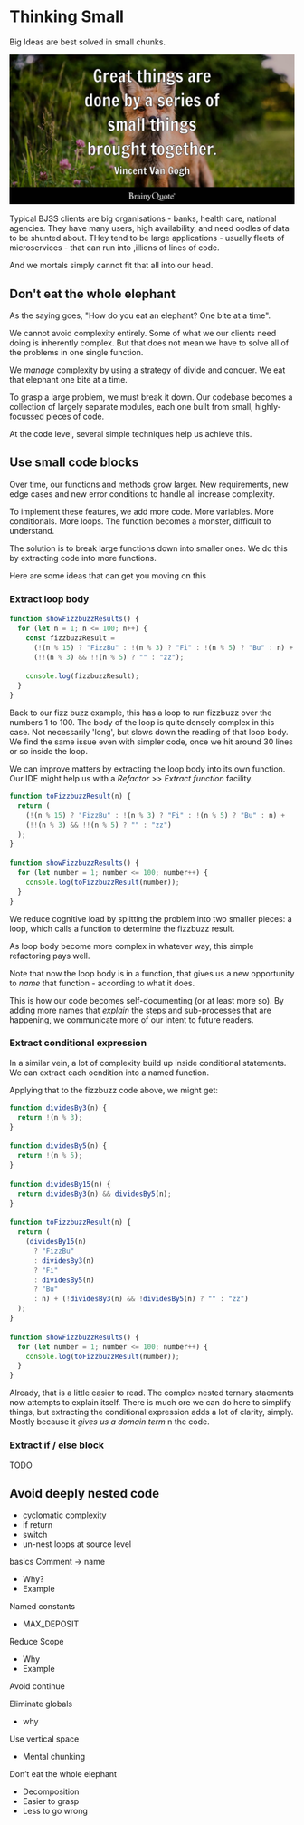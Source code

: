 # Thinking Small

Big Ideas are best solved in small chunks.

![Great things small things van gogh](/images/great-things-van-gogh.jpeg)

Typical BJSS clients are big organisations - banks, health care, national agencies. They have many users, high availability, and need oodles of data to be shunted about. THey tend to be large applications - usually fleets of microservices - that can run into ,illions of lines of code.

And we mortals simply cannot fit that all into our head.

## Don't eat the whole elephant

As the saying goes, "How do you eat an elephant? One bite at a time".

We cannot avoid complexity entirely. Some of what we our clients need doing is inherently complex. But that does not mean we have to solve all of the problems in one single function.

We _manage_ complexity by using a strategy of divide and conquer. We eat that elephant one bite at a time.

To grasp a large problem, we must break it down. Our codebase becomes a collection of largely separate modules, each one built from small, highly-focussed pieces of code.

At the code level, several simple techniques help us achieve this.

## Use small code blocks

Over time, our functions and methods grow larger. New requirements, new edge cases and new error conditions to handle all increase complexity.

To implement these features, we add more code. More variables. More conditionals. More loops. The function becomes a monster, difficult to understand.

The solution is to break large functions down into smaller ones. We do this by extracting code into more functions.

Here are some ideas that can get you moving on this

### Extract loop body

```javascript
function showFizzbuzzResults() {
  for (let n = 1; n <= 100; n++) {
    const fizzbuzzResult =
      (!(n % 15) ? "FizzBu" : !(n % 3) ? "Fi" : !(n % 5) ? "Bu" : n) +
      (!!(n % 3) && !!(n % 5) ? "" : "zz");

    console.log(fizzbuzzResult);
  }
}
```

Back to our fizz buzz example, this has a loop to run fizzbuzz over the numbers 1 to 100. The body of the loop is quite densely complex in this case. Not necessarily 'long', but slows down the reading of that loop body. We find the same issue even with simpler code, once we hit around 30 lines or so inside the loop.

We can improve matters by extracting the loop body into its own function.
Our IDE might help us with a _Refactor >> Extract function_ facility.

```javascript
function toFizzbuzzResult(n) {
  return (
    (!(n % 15) ? "FizzBu" : !(n % 3) ? "Fi" : !(n % 5) ? "Bu" : n) +
    (!!(n % 3) && !!(n % 5) ? "" : "zz")
  );
}

function showFizzbuzzResults() {
  for (let number = 1; number <= 100; number++) {
    console.log(toFizzbuzzResult(number));
  }
}
```

We reduce cognitive load by splitting the problem into two smaller pieces: a loop, which calls a function to determine the fizzbuzz result.

As loop body become more complex in whatever way, this simple refactoring pays well.

Note that now the loop body is in a function, that gives us a new opportunity to _name_ that function - according to what it does.

This is how our code becomes self-documenting (or at least more so). By adding more names that _explain_ the steps and sub-processes that are happening, we communicate more of our intent to future readers.

### Extract conditional expression

In a similar vein, a lot of complexity build up inside conditional statements. We can extract each ocndition into a named function.

Applying that to the fizzbuzz code above, we might get:

```javascript
function dividesBy3(n) {
  return !(n % 3);
}

function dividesBy5(n) {
  return !(n % 5);
}

function dividesBy15(n) {
  return dividesBy3(n) && dividesBy5(n);
}

function toFizzbuzzResult(n) {
  return (
    (dividesBy15(n)
      ? "FizzBu"
      : dividesBy3(n)
      ? "Fi"
      : dividesBy5(n)
      ? "Bu"
      : n) + (!dividesBy3(n) && !dividesBy5(n) ? "" : "zz")
  );
}

function showFizzbuzzResults() {
  for (let number = 1; number <= 100; number++) {
    console.log(toFizzbuzzResult(number));
  }
}
```

Already, that is a little easier to read. The complex nested ternary staements now attempts to explain itself. There is much ore we can do here to simplify things, but extracting the conditional expression adds a lot of clarity, simply. Mostly because it _gives us a domain term_ n the code.

### Extract if / else block

TODO

## Avoid deeply nested code

- cyclomatic complexity
- if return
- switch
- un-nest loops at source level

basics
Comment -> name

- Why?
- Example

Named constants

- MAX_DEPOSIT

Reduce Scope

- Why
- Example

Avoid continue

Eliminate globals

- why

Use vertical space

- Mental chunking

Don’t eat the whole elephant

- Decomposition
- Easier to grasp
- Less to go wrong
